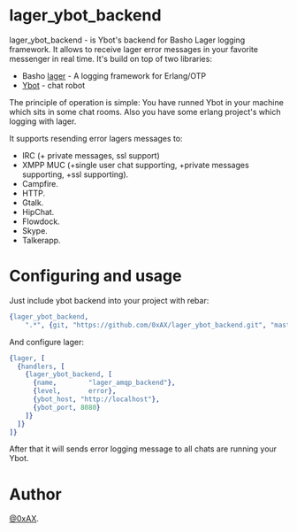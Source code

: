 lager_ybot_backend
===================

lager_ybot_backend - is Ybot's backend for Basho Lager logging framework. 
It allows to receive lager error messages in your favorite messenger in real time.
It's build on top of two libraries:

  * Basho [lager](https://github.com/basho/lager) - A logging framework for Erlang/OTP
  * [Ybot](https://github.com/0xAX/Ybot) - chat robot

The principle of operation is simple: You have runned Ybot in your machine which sits in some
chat rooms. Also you have some erlang project's which logging with lager.

It supports resending error lagers messages to:

  * IRC (+ private messages, ssl support)
  * XMPP MUC (+single user chat supporting, +private messages supporting, +ssl supporting).
  * Campfire.
  * HTTP.
  * Gtalk.
  * HipChat.
  * Flowdock.
  * Skype.
  * Talkerapp.

Configuring and usage
=======================

Just include ybot backend into your project with rebar:

```erlang
{lager_ybot_backend, 
	".*", {git, "https://github.com/0xAX/lager_ybot_backend.git", "master"}}
```

And configure lager:

```erlang
{lager, [
  {handlers, [
    {lager_ybot_backend, [
      {name,        "lager_amqp_backend"},
      {level,       error},
      {ybot_host, "http://localhost"},
      {ybot_port, 8080}
    ]}
  ]}
]}
```

After that it will sends error logging message to all chats are running your Ybot.

Author
========

[@0xAX](https://twitter.com/0xAX).